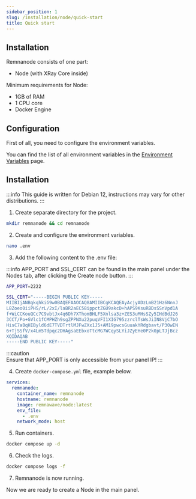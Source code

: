 ```yaml
---
sidebar_position: 1
slug: /installation/node/quick-start
title: Quick start
---
```


## Installation

Remnanode consists of one part:

- Node (with XRay Core inside)

Minimum requirements for Node:

- 1GB of RAM
- 1 CPU core
- Docker Engine

## Configuration

First of all, you need to configure the environment variables.

You can find the list of all environment variables in the [Environment Variables](/installation/node/env) page.

## Installation

:::info
This guide is written for Debian 12, instructions may vary for other distributions.
:::

1. Create separate directory for the project.

```bash
mkdir remnanode && cd remnanode
```

2. Create and configure the environment variables.

```bash
nano .env
```
3. Add the following content to the .env file:

:::info
APP_PORT and SSL_CERT can be found in the main panel under the Nodes tab, after clicking the Create node button.
:::

```bash title=".env"
APP_PORT=2222

SSL_CERT="-----BEGIN PUBLIC KEY-----
MIIBIjANBgkqhkiG9w0BAQEFAAOCAQ8AMIIBCgKCAQEAyAcjyADzLmB21Hz6NnnJ
L8Zoeo0iiPHS/rL/2xI/laBR2aEC58ippctZGU9akcD+hAPS9KsuRBDsSSnVpd1A
f+WiCCKouQCc7C9vbtJx4q6Dh7XThomBHLF5Xnlsa3z+ZES3uMHsSZy5IHdBdJ26
3CCT/Po+GVlc1fCMPHZh9sgZPPNXu22puqVFI1XIG795zzrclTsWsJiIN8VjC7bO
HisC7aBqHIByld6dE7TVDTrtlMJFwZXx1J5+AM19pwcsGuuakYRdgbavt/P30wEN
6+TjSSfV/x4Lm5Tdpqc2DHAgsaEEbxoTtcMG7WCqySLYiJZyEHe0P2k0pLTJjBcz
XQIDAQAB
-----END PUBLIC KEY-----"
```

:::caution  
Ensure that APP_PORT is only accessible from your panel IP!
:::


4. Create `docker-compose.yml` file, example below.

```yaml title="docker-compose.yml"
services:
  remnanode:
    container_name: remnanode
    hostname: remnanode
    image: remnawave/node:latest
    env_file:
      - .env
    network_mode: host
```

5. Run containers.

```bash
docker compose up -d
```

6. Check the logs.

```bash
docker compose logs -f
```

7. Remnanode is now running.

Now we are ready to create a Node in the main panel.